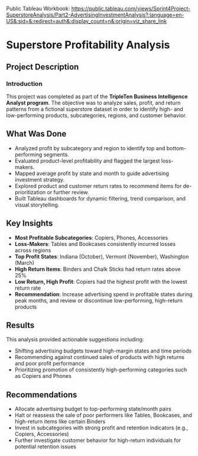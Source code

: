 Public Tableau Workbook: https://public.tableau.com/views/Sprint4Project-SuperstoreAnalysis/Part2-AdvertisingInvestmentAnalysis?:language=en-US&:sid=&:redirect=auth&:display_count=n&:origin=viz_share_link

# Superstore Profitability Analysis

## Project Description

### Introduction  
This project was completed as part of the **TripleTen Business Intelligence Analyst program**. The objective was to analyze sales, profit, and return patterns from a fictional superstore dataset in order to identify high- and low-performing products, subcategories, regions, and customer behavior.

## What Was Done

- Analyzed profit by subcategory and region to identify top and bottom-performing segments.
- Evaluated product-level profitability and flagged the largest loss-makers.
- Mapped average profit by state and month to guide advertising investment strategy.
- Explored product and customer return rates to recommend items for de-prioritization or further review.
- Built Tableau dashboards for dynamic filtering, trend comparison, and visual storytelling.

## Key Insights

- **Most Profitable Subcategories**: Copiers, Phones, Accessories  
- **Loss-Makers**: Tables and Bookcases consistently incurred losses across regions  
- **Top Profit States**: Indiana (October), Vermont (November), Washington (March)  
- **High Return Items**: Binders and Chalk Sticks had return rates above 25%  
- **Low Return, High Profit**: Copiers had the highest profit with the lowest return rate  
- **Recommendation**: Increase advertising spend in profitable states during peak months, and review or discontinue low-performing, high-return products

## Results

This analysis provided actionable suggestions including:
- Shifting advertising budgets toward high-margin states and time periods  
- Recommending against continued sales of products with high returns and poor profit performance  
- Prioritizing promotion of consistently high-performing categories such as Copiers and Phones

## Recommendations

- Allocate advertising budget to top-performing state/month pairs  
- Halt or reassess the sale of poor performers like Tables, Bookcases, and high-return items like certain Binders  
- Invest in subcategories with strong profit and retention indicators (e.g., Copiers, Accessories)  
- Further investigate customer behavior for high-return individuals for potential retention issues

